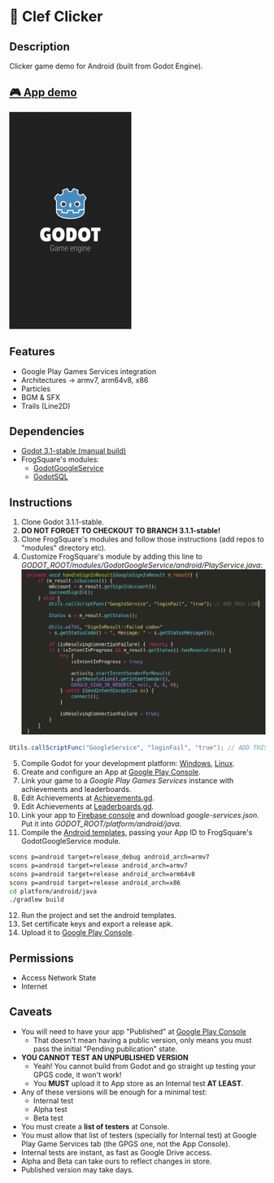 # :musical_note: Clef Clicker

## Description
Clicker game demo for Android (built from Godot Engine).

## [:video_game: App demo](https://play.google.com/store/apps/details?id=com.melonsoda.godotgpgstest)
[![Clef clicker gif](github/clefclicker.gif)](https://play.google.com/store/apps/details?id=com.melonsoda.godotgpgstest)

## Features
 - Google Play Games Services integration
 - Architectures -> armv7, arm64v8, x86
 - Particles
 - BGM & SFX
 - Trails (Line2D)

## Dependencies
 - [Godot 3.1-stable (manual build)](https://github.com/godotengine/godot/tree/3.1.1-stable)
 - FrogSquare's modules:
   - [GodotGoogleService](https://github.com/FrogSquare/GodotGoogleService)
   - [GodotSQL](https://github.com/FrogSquare/GodotSQL)

## Instructions
 1. Clone Godot 3.1.1-stable.
 2. **DO NOT FORGET TO CHECKOUT TO BRANCH 3.1.1-stable!**
 3. Clone FrogSquare's modules and follow those instructions (add repos to "modules" directory etc).
 4. Customize FrogSquare's module by adding this line to *GODOT_ROOT/modules/GodotGoogleService/android/PlayService.java*:  
 ![module edit photo](github/custommodule.png)  
 ```java
 Utils.callScriptFunc("GoogleService", "loginFail", "true"); // ADD THIS LINE
 ```
 5. Compile Godot for your development platform: [Windows](https://docs.godotengine.org/en/3.1/development/compiling/compiling_for_windows.html), [Linux](https://docs.godotengine.org/en/3.1/development/compiling/compiling_for_x11.html).
 6. Create and configure an App at [Google Play Console](https://play.google.com/apps/publish).
 7. Link your game to a *Google Play Games Services* instance with achievements and leaderboards.
 8. Edit Achievements at [Achievements.gd](project/scripts/singleton/Achievements.gd).
 9. Edit Achievements at [Leaderboards.gd](project/scripts/singleton/Leaderboards.gd).
 10. Link your app to [Firebase console](https://console.firebase.google.com) and download *google-services.json*. Put it into *GODOT_ROOT/platform/android/java*.
 11. Compile the [Android templates](https://docs.godotengine.org/en/3.1/development/compiling/compiling_for_android.html), passing your App ID to FrogSquare's GodotGoogleService module.  
   ``` sh
   scons p=android target=release_debug android_arch=armv7
   scons p=android target=release android_arch=armv7
   scons p=android target=release android_arch=arm64v8
   scons p=android target=release android_arch=x86
   cd platform/android/java
   ./gradlew build
   ```
 12. Run the project and set the android templates.
 13. Set certificate keys and export a release apk.
 14. Upload it to [Google Play Console](https://play.google.com/apps/publish).

## Permissions
 - Access Network State
 - Internet

## Caveats
- You will need to have your app "Published" at [Google Play Console](https://play.google.com/apps/publish)  
  - That doesn't mean having a public version, only means you must pass the initial "Pending publication" state.
- **YOU CANNOT TEST AN UNPUBLISHED VERSION**
  - Yeah! You cannot build from Godot and go straight up testing your GPGS code, it won't work!
  - You **MUST** upload it to App store as an Internal test **AT LEAST**.
- Any of these versions will be enough for a minimal test:
  - Internal test
  - Alpha test
  - Beta test
- You must create a **list of testers** at Console.
- You must allow that list of testers (specially for Internal test) at Google Play Game Services tab (the GPGS one, not the App Console).
- Internal tests are instant, as fast as Google Drive access.
- Alpha and Beta can take ours to reflect changes in store.
- Published version may take days.